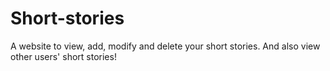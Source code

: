 # Short-stories
A website to view, add, modify and delete your short stories. And also view other users' short stories!
